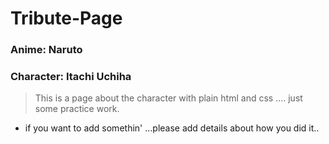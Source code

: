 # Tribute-Page

### Anime: Naruto
### Character: Itachi Uchiha

>This is a page about the character with plain html and css .... just some practice work.

- if you want to add somethin' ...please add details about how you did it..